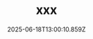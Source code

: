 ---
title: xxx
level: Średni
slug: xxx
recomended: true
category: desery
calories: '22'
protein: '222'
fat: '222'
carbs: '222'
fiber: '222'
time: x
image: /images/recipes/desery/xxx/hero_xxx_44540.webp
description: xxx
ingredients:
  - xxx
steps:
  - title: xx
    description:
      - xx
    image: null
  - title: xx
    description:
      - xxx
    image: >-
      /images/recipes/desery/xxx/step_1_xxx_01bc5dbc6122e30da89e5735a31c0afb-removebg-preview.webp
date: '2025-06-18T13:00:10.859Z'
---